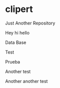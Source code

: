 # clipert

Just Another Repository

Hey hi hello

Data Base

Test

Prueba

Another test

Another another test
